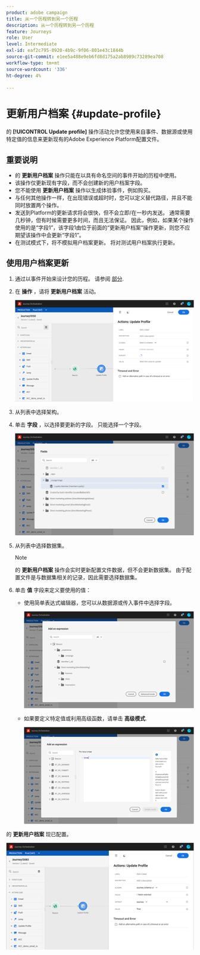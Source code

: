 ```yaml
---
product: adobe campaign
title: 从一个历程转到另一个历程
description: 从一个历程转到另一个历程
feature: Journeys
role: User
level: Intermediate
exl-id: eaf2c795-0920-4b9c-9f06-801e43c1844b
source-git-commit: e1ee5a488e9eb6fd8d175a2ab8989c73289ea708
workflow-type: tm+mt
source-wordcount: '336'
ht-degree: 4%

---
```


# 更新用户档案 {#update-profile}

的 **[!UICONTROL Update profile]** 操作活动允许您使用来自事件、数据源或使用特定值的信息来更新现有的Adobe Experience Platform配置文件。

## 重要说明

* 的 **更新用户档案** 操作只能在以具有命名空间的事件开始的历程中使用。
* 该操作仅更新现有字段，而不会创建新的用户档案字段。
* 您不能使用 **更新用户档案** 操作以生成体验事件，例如购买。
* 与任何其他操作一样，在出现错误或超时时，您可以定义替代路径，并且不能同时放置两个操作。
* 发送到Platform的更新请求将会很快，但不会立即/在一秒内发送。 通常需要几秒钟，但有时候需要更多时间，而且无法保证。 因此，例如，如果某个操作使用的是“字段1”，该字段1由位于前面的“更新用户档案”操作更新，则您不应期望该操作中会更新“字段1”。
* 在测试模式下，将不模拟用户档案更新。 将对测试用户档案执行更新。

## 使用用户档案更新

1. 通过以事件开始来设计您的历程。 请参阅 [部分](../building-journeys/journey.md).

1. 在 **操作** ，请将 **更新用户档案** 活动。

   ![](../assets/profileupdate0.png)

1. 从列表中选择架构。

1. 单击 **字段** ，以选择要更新的字段。 只能选择一个字段。

   ![](../assets/profileupdate2.png)

1. 从列表中选择数据集。

   >[!NOTE]
   >
   >的 **更新用户档案** 操作会实时更新配置文件数据，但不会更新数据集。 由于配置文件是与数据集相关的记录，因此需要选择数据集。

1. 单击 **值** 字段来定义要使用的值：

   * 使用简单表达式编辑器，您可以从数据源或传入事件中选择字段。

      ![](../assets/profileupdate4.png)

   * 如果要定义特定值或利用高级函数，请单击 **高级模式**.

      ![](../assets/profileupdate3.png)

的 **更新用户档案** 现已配置。

![](../assets/profileupdate1.png)
